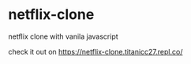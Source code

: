 # netflix-clone
netflix clone with vanila javascript

check it out on https://netflix-clone.titanicc27.repl.co/

